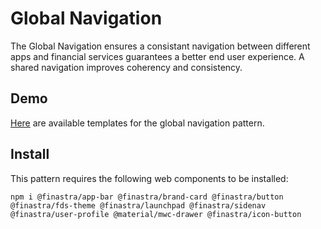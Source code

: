 # Global Navigation

The Global Navigation ensures a consistant navigation between different apps and financial services guarantees a better end user experience. A shared navigation improves coherency and consistency.

## Demo

[Here](https://finastra.github.io/finastra-design-system/?path=/story/pattern-global-nav--default) are available templates for the global navigation pattern.

## Install

This pattern requires the following web components to be installed:

```
npm i @finastra/app-bar @finastra/brand-card @finastra/button @finastra/fds-theme @finastra/launchpad @finastra/sidenav @finastra/user-profile @material/mwc-drawer @finastra/icon-button
```
